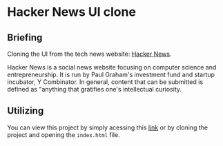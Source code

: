 # Hacker News UI clone

## Briefing
Cloning the UI from the tech news website: [Hacker News](https://news.ycombinator.com/).

Hacker News is a social news website focusing on computer science and entrepreneurship. It is run by Paul Graham's investment fund and startup incubator, Y Combinator. In general, content that can be submitted is defined as "anything that gratifies one's intellectual curiosity.

## Utilizing
You can view this project by simply acessing this [link](https://nakahwra.github.io/hacker-news/) or by cloning the project and opening the `index.html` file.
